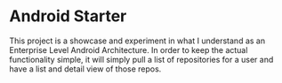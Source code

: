 # Android Starter

This project is a showcase and experiment in what I understand as an Enterprise Level Android Architecture.
In order to keep the actual functionality simple, it will simply pull a list of repositories for a user and have a list and detail view of those repos.
